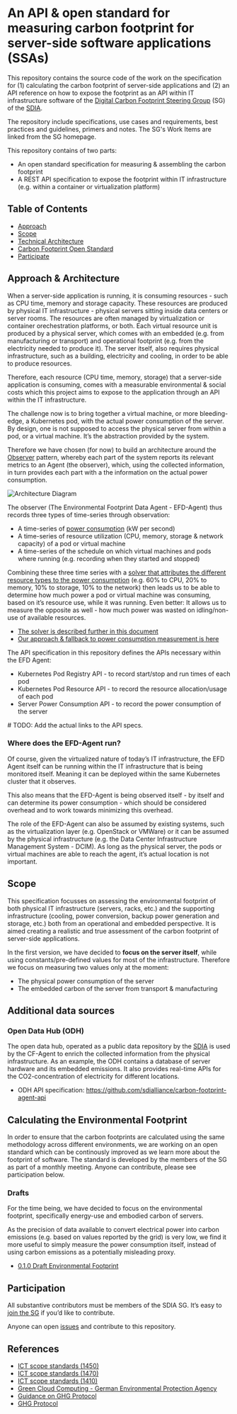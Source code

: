 # An API & open standard for measuring carbon footprint for server-side software applications (SSAs)

This repository contains the source code of the work on the specification for (1) calculating the carbon footprint of server-side applications and (2) an API reference on how to expose the footprint as an API within IT infrastructure software of the [Digital Carbon Footprint Steering Group][1] (SG) of the [SDIA][2].

The repository include specifications, use cases and requirements, best practices and guidelines, primers and notes. The SG's Work Items are linked from the SG homepage.

This repository contains of two parts:

* An open standard specification for measuring & assembling the carbon footprint
* A REST API specification to expose the footprint within IT infrastructure (e.g. within a container or virtualization platform)

## Table of Contents

* [Approach][3]
* [Scope][4]
* [Technical Architecture][5]
* [Carbon Footprint Open Standard][6]
* [Participate][7]

<a name="approach"></a>

## Approach & Architecture

When a server-side application is running, it is consuming resources - such as CPU time, memory and storage capacity. These resources are produced by physical IT infrastructure - physical servers sitting inside data centers or server rooms. The resources are often managed by virtualization or container orechestration platforms, or both. Each virtual resource unit is produced by a physical server, which comes with an embedded (e.g. from manufacturing or transport) and operational footprint (e.g. from the electricity needed to produce it). The server itself, also requires physical infrastructure, such as a building, electricity and cooling, in order to be able to produce resources. 

Therefore, each resource (CPU time, memory, storage) that a server-side application is consuming, comes with a measurable environmental & social costs which this project aims to expose to the application through an API within the IT infrastructure. 

The challenge now is to bring together a virtual machine, or more bleeding-edge, a Kubernetes pod, with the actual power consumption of the server. By design, one is not supposed to access the physical server from within a pod, or a virtual machine. It’s the abstraction provided by the system.

Therefore we have chosen (for now) to build an architecture around the [Observer][8] pattern, whereby each part of the system reports its relevant metrics to an Agent (the observer), which, using the collected information, in turn provides each part with a the information on the actual power consumption.

![Architecture Diagram](https://docs.google.com/drawings/d/e/2PACX-1vTL2svMiZCM1z1DRSv7A90_qCyT8Q6bvcAcuroxOly8hgRxfzdIKS6t-CVSAK7sEc1kWs549degfBjk/pub?w=1552&amp;h=843)

The observer (The Environmental Footprint Data Agent - EFD-Agent) thus records three types of time-series through observation:

* A time-series of [power consumption](https://github.com/SDIAlliance/carbon-footprint-ssa/blob/main/power_consumption_resolver.md) (kW per second)
* A time-series of resource utilization (CPU, memory, storage & network capacity) of a pod or virtual machine
* A time-series of the schedule on which virtual machines and pods where running (e.g. recording when they started and stopped)

Combining these three time series with a [solver that attributes the different resource types to the power consumption](https://github.com/SDIAlliance/carbon-footprint-ssa/blob/main/resource_allocation_resolver.md) (e.g. 60% to CPU, 20% to memory, 10% to storage, 10% to the network) then leads us to be able to determine how much power a pod or virtual machine was consuming, based on it’s resource use, while it was running. Even better: It allows us to measure the opposite as well - how much power was wasted on idling/non-use of available resources.

* [The solver is described further in this document](https://github.com/SDIAlliance/carbon-footprint-ssa/blob/main/resource_allocation_resolver.md)
* [Our approach & fallback to power consumption measurement is here](https://github.com/SDIAlliance/carbon-footprint-ssa/blob/main/power_consumption_resolver.md)

The API specification in this repository defines the APIs necessary within the EFD Agent:

* Kubernetes Pod Registry API - to record start/stop and run times of each pod
* Kubernetes Pod Resource API - to record the resource allocation/usage of each pod
* Server Power Consumption API - to record the power consumption of the server

\# TODO: Add the actual links to the API specs.

### Where does the EFD-Agent run?

Of course, given the virtualized nature of today’s IT infrastructure, the EFD Agent itself can be running within the IT infrastructure that is being monitored itself. Meaning it can be deployed within the same Kubernetes cluster that it observes. 

This also means that the EFD-Agent is being observed itself - by itself and can determine its power consumption - which should be considered overhead and to work towards minimizing this overhead.

The role of the EFD-Agent can also be assumed by existing systems, such as the virtualization layer (e.g. OpenStack or VMWare) or it can be assumed by the physical infrastructure (e.g. the Data Center Infrastructure Management System - DCIM). As long as the physical server, the pods or virtual machines are able to reach the agent, it’s actual location is not important.

<a name="scope"></a>

## Scope

This specification focusses on assessing the environmental footprint of both physical IT infrastructure (servers, racks, etc.) and the supporting infrastructure (cooling, power conversion, backup power generation and storage, etc.) both from an operational and embedded perspective. It is aimed creating a realistic and true assessment of the carbon footprint of server-side applications.

In the first version, we have decided to **focus on the server itself**, while using constants/pre-defined values for most of the infrastructure. Therefore we focus on measuring two values only at the moment:

* The physical power consumption of the server
* The embedded carbon of the server from transport & manufacturing

<a name="architecture"></a>

## Additional data sources

### Open Data Hub (ODH)

The open data hub, operated as a public data repository by the [SDIA][9] is used by the CF-Agent to enrich the collected information from the physical infrastructure. As an example, the ODH contains a database of server hardware and its embedded emissions. It also provides real-time APIs for the CO2-concentration of electricity for different locations.

* ODH API specification: https://github.com/sdialliance/carbon-footprint-agent-api

<a name="footprint"></a>

## Calculating the Environmental Footprint

In order to ensure that the carbon footprints are calculated using the same methodology across different environments, we are working on an open standard which can be continously improved as we learn more about the footprint of software. The standard is developed by the members of the SG as part of a monthly meeting. Anyone can contribute, please see participation below.

### Drafts

For the time being, we have decided to focus on the environmental footprint, specifically energy-use and embodied carbon of servers.

As the precision of data available to convert electrical power into carbon emissions (e.g. based on values reported by the grid) is very low, we find it more useful to simply measure the power consumption itself, instead of using carbon emissions as a potentially misleading proxy.

* [0.1.0 Draft Environmental Footprint][10]

<a name="participation"></a>

## Participation

All substantive contributors must be members of the SDIA SG. It’s easy to [join the SG][11] if you’d like to contribute.

Anyone can open [issues][12] and contribute to this repository.

## References

* [ICT scope standards (1450)][13]
* [ICT scope standards (1470)][14]
* [ICT scope standards (1410)][15]
* [Green Cloud Computing - German Environmental Protection Agency][16]
* [Guidance on GHG Protocol][17]
* [GHG Protocol][18]

[1]:	https://sdialliance.org/steering-groups/assessing-the-digital-carbon-footprint
[2]:	https://sdialliance.org
[3]:	#approach
[4]:	#scope
[5]:	#architecture
[6]:	#footprint
[7]:	#participation
[8]:	https://en.wikipedia.org/wiki/Observer_pattern
[9]:	https://sdia.io
[10]:	https://github.com/SDIAlliance/carbon-footprint-ssa/blob/main/environmental_footprint.v0.1.0.md
[11]:	https://sdialliance.org/steering-groups/assessing-the-digital-carbon-footprint
[12]:	https://github.com/SDIAlliance/carbon-footprint-ssa/issues
[13]:	https://www.itu.int/rec/T-REC-L.1450-201809-I/en
[14]:	https://www.itu.int/rec/T-REC-L.1470/en
[15]:	https://www.itu.int/rec/T-REC-L.1410/en
[16]:	https://www.umweltbundesamt.de/sites/default/files/medien/5750/publikationen/2021-06-17_texte_94-2021_green-cloud-computing.pdf
[17]:	https://ghgprotocol.org/guidance-built-ghg-protocol
[18]:	https://www.ghgprotocol.org/sites/default/files/ghgp/GHGP-ICTSG%20-%20ALL%20Chapters.pdf
